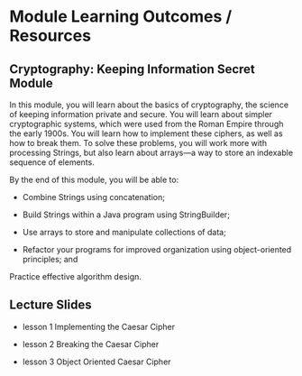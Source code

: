 # Module Learning Outcomes / Resources
## Cryptography: Keeping Information Secret Module

In this module, you will learn about the basics of cryptography, the science of keeping information private and secure. You will learn about simpler cryptographic systems, which were used from the Roman Empire through the early 1900s. You will learn how to implement these ciphers, as well as how to break them. To solve these problems, you will work more with processing Strings, but also learn about arrays—a way to store an indexable sequence of elements. 

By the end of this module, you will be able to:

- Combine Strings using concatenation; 

- Build Strings within a Java program using StringBuilder;

- Use arrays to store and manipulate collections of data; 

- Refactor your programs for improved organization using object-oriented principles; and

Practice effective algorithm design.

## Lecture Slides

- lesson 1 Implementing the Caesar Cipher


- lesson 2 Breaking the Caesar Cipher

- lesson 3 Object Oriented Caesar Cipher




